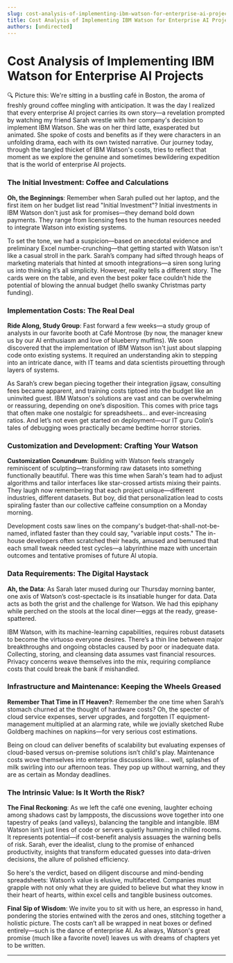 ```yaml
---
slug: cost-analysis-of-implementing-ibm-watson-for-enterprise-ai-projects
title: Cost Analysis of Implementing IBM Watson for Enterprise AI Projects
authors: [undirected]
---
```



# Cost Analysis of Implementing IBM Watson for Enterprise AI Projects

🔍 Picture this: We're sitting in a bustling café in Boston, the aroma of freshly ground coffee mingling with anticipation. It was the day I realized that every enterprise AI project carries its own story—a revelation prompted by watching my friend Sarah wrestle with her company's decision to implement IBM Watson. She was on her third latte, exasperated but animated. She spoke of costs and benefits as if they were characters in an unfolding drama, each with its own twisted narrative. Our journey today, through the tangled thicket of IBM Watson's costs, tries to reflect that moment as we explore the genuine and sometimes bewildering expedition that is the world of enterprise AI projects.

### The Initial Investment: Coffee and Calculations

**Oh, the Beginnings**: Remember when Sarah pulled out her laptop, and the first item on her budget list read "Initial Investment"? Initial investments in IBM Watson don't just ask for promises—they demand bold down payments. They range from licensing fees to the human resources needed to integrate Watson into existing systems. 

To set the tone, we had a suspicion—based on anecdotal evidence and preliminary Excel number-crunching—that getting started with Watson isn't like a casual stroll in the park. Sarah’s company had sifted through heaps of marketing materials that hinted at smooth integrations—a siren song luring us into thinking it’s all simplicity. However, reality tells a different story. The cards were on the table, and even the best poker face couldn’t hide the potential of blowing the annual budget (hello swanky Christmas party funding).

### Implementation Costs: The Real Deal

**Ride Along, Study Group**: Fast forward a few weeks—a study group of analysts in our favorite booth at Café Montrose (by now, the manager knew us by our AI enthusiasm and love of blueberry muffins). We soon discovered that the implementation of IBM Watson isn't just about slapping code onto existing systems. It required an understanding akin to stepping into an intricate dance, with IT teams and data scientists pirouetting through layers of systems.

As Sarah’s crew began piecing together their integration jigsaw, consulting fees became apparent, and training costs tiptoed into the budget like an uninvited guest. IBM Watson's solutions are vast and can be overwhelming or reassuring, depending on one’s disposition. This comes with price tags that often make one nostalgic for spreadsheets... and ever-increasing ratios. And let’s not even get started on deployment—our IT guru Colin’s tales of debugging woes practically became bedtime horror stories.

### Customization and Development: Crafting Your Watson

**Customization Conundrum**: Building with Watson feels strangely reminiscent of sculpting—transforming raw datasets into something functionally beautiful. There was this time when Sarah's team had to adjust algorithms and tailor interfaces like star-crossed artists mixing their paints. They laugh now remembering that each project unique—different industries, different datasets. But boy, did that personalization lead to costs spiraling faster than our collective caffeine consumption on a Monday morning.

Development costs saw lines on the company's budget-that-shall-not-be-named, inflated faster than they could say, "variable input costs." The in-house developers often scratched their heads, amused and bemused that each small tweak needed test cycles—a labyrinthine maze with uncertain outcomes and tentative promises of future AI utopia.

### Data Requirements: The Digital Haystack

**Ah, the Data**: As Sarah later mused during our Thursday morning banter, one axis of Watson’s cost-spectacle is its insatiable hunger for data. Data acts as both the grist and the challenge for Watson. We had this epiphany while perched on the stools at the local diner—eggs at the ready, grease-spattered.

IBM Watson, with its machine-learning capabilities, requires robust datasets to become the virtuoso everyone desires. There’s a thin line between major breakthroughs and ongoing obstacles caused by poor or inadequate data. Collecting, storing, and cleansing data assumes vast financial resources. Privacy concerns weave themselves into the mix, requiring compliance costs that could break the bank if mishandled. 

### Infrastructure and Maintenance: Keeping the Wheels Greased

**Remember That Time in IT Heaven?**: Remember the one time when Sarah’s stomach churned at the thought of hardware costs? Oh, the specter of cloud service expenses, server upgrades, and forgotten IT equipment-management multiplied at an alarming rate, while we jovially sketched Rube Goldberg machines on napkins—for very serious cost estimations. 

Being on cloud can deliver benefits of scalability but evaluating expenses of cloud-based versus on-premise solutions isn’t child's play. Maintenance costs wove themselves into enterprise discussions like... well, splashes of milk swirling into our afternoon teas. They pop up without warning, and they are as certain as Monday deadlines.

### The Intrinsic Value: Is It Worth the Risk?

**The Final Reckoning**: As we left the café one evening, laughter echoing among shadows cast by lampposts, the discussions wove together into one tapestry of peaks (and valleys), balancing the tangible and intangible. IBM Watson isn’t just lines of code or servers quietly humming in chilled rooms. It represents potential—if cost-benefit analysis assuages the warning bells of risk. Sarah, ever the idealist, clung to the promise of enhanced productivity, insights that transform educated guesses into data-driven decisions, the allure of polished efficiency.

So here's the verdict, based on diligent discourse and mind-bending spreadsheets: Watson’s value is elusive, multifaceted. Companies must grapple with not only what they are guided to believe but what they know in their heart of hearts, within excel cells and tangible business outcomes.  

**Final Sip of Wisdom**: We invite you to sit with us here, an espresso in hand, pondering the stories entwined with the zeros and ones, stitching together a holistic picture. The costs can’t all be wrapped in neat boxes or defined entirely—such is the dance of enterprise AI. As always, Watson's great promise (much like a favorite novel) leaves us with dreams of chapters yet to be written.

---

